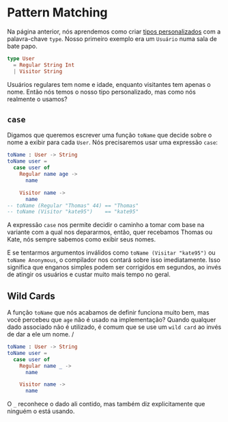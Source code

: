 <!--
# Pattern Matching
-->
# Pattern Matching

<!--
On the previous page, we learned how to create [custom types](/types/custom_types.html) with the `type` keyword. Our primary example was a `User` in a chat room:
-->
Na página anterior, nós aprendemos como criar [tipos personalizados](/types/custom_types.html) com a palavra-chave `type`. Nosso primeiro exemplo era um `Usuário` numa sala de bate papo.

```elm
type User
  = Regular String Int
  | Visitor String
```

<!--
Regulars have a name and age, whereas visitors only have a name. So we have our custom type, but how do we actually use it?
-->
Usuários regulares tem nome e idade, enquanto visitantes tem apenas o nome. Então nós temos o nosso tipo personalizado, mas como nós realmente o usamos?

<!--
## `case`
-->
## `case`

<!--
Say we want a `toName` function that decides on a name to show for each `User`. We need to use a `case` expression:
-->
Digamos que queremos escrever uma função `toName` que decide sobre o nome a exibir para cada `User`. Nós precisaremos usar uma expressão `case`:

```elm
toName : User -> String
toName user =
  case user of
    Regular name age ->
      name

    Visitor name ->
      name
-- toName (Regular "Thomas" 44) == "Thomas"
-- toName (Visitor "kate95")    == "kate95"
```

<!--
The `case` expression allows us to branch based on which variant we happen to see, so whether we see Thomas or Kate, we always know how to show their name.
-->
A expressão `case` nos permite decidir o caminho a tomar com base na variante com a qual nos depararmos, então, quer recebamos Thomas ou Kate, nós sempre sabemos como exibir seus nomes.

<!--
And if we try invalid arguments like `toName (Visitar "kate95")` or `toName Anonymous`, the compiler tells us about it immediately. This means many simple mistakes can be fixed in seconds, rather than making it to users and costing a lot more time overall.
-->
E se tentarmos argumentos inválidos como `toName (Visitar "kate95")` ou `toName Anonymous`, o compilador nos contará sobre isso imediatamente. Isso significa que enganos simples podem ser corrigidos em segundos, ao invés de atingir os usuários e custar muito mais tempo no geral.

## Wild Cards

<!--
The `toName` function we just defined works great, but notice that the `age` is not used in the implementation? When some of the associated data is unused, it is common to use a “wild card” instead of giving it a name:
-->
A função `toName` que nós acabamos de definir funciona muito bem, mas você percebeu que `age` não é usado na implementação? Quando qualquer dado associado não é utilizado, é comum que se use um `wild card` ao invés de dar a ele um nome.
/

```elm
toName : User -> String
toName user =
  case user of
    Regular name _ ->
      name

    Visitor name ->
      name
```

<!--
The `_` acknowledges the data there, but also saying explicitly that nobody is using it.
-->
O `_` reconhece o dado ali contido, mas também diz explicitamente que ninguém o está usando.
